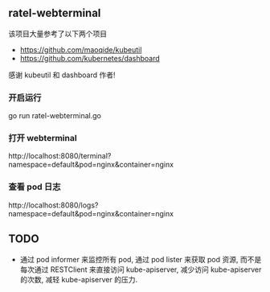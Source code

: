 ## ratel-webterminal



该项目大量参考了以下两个项目

- https://github.com/maoqide/kubeutil
- https://github.com/kubernetes/dashboard

感谢 kubeutil 和 dashboard 作者!



### 开启运行

go run ratel-webterminal.go

### 打开 webterminal

http://localhost:8080/terminal?namespace=default&pod=nginx&container=nginx

### 查看 pod 日志

http://localhost:8080/logs?namespace=default&pod=nginx&container=nginx



## TODO

- 通过 pod informer 来监控所有 pod, 通过 pod lister 来获取 pod 资源, 而不是每次通过 RESTClient 来直接访问 kube-apiserver, 减少访问 kube-apiserver 的次数, 减轻 kube-apiserver 的压力.